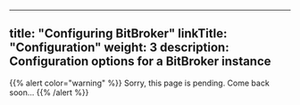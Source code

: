 
---
title: "Configuring BitBroker"
linkTitle: "Configuration"
weight: 3
description: Configuration options for a BitBroker instance
---

{{% alert color="warning" %}}
Sorry, this page is pending. Come back soon...
{{% /alert %}}
